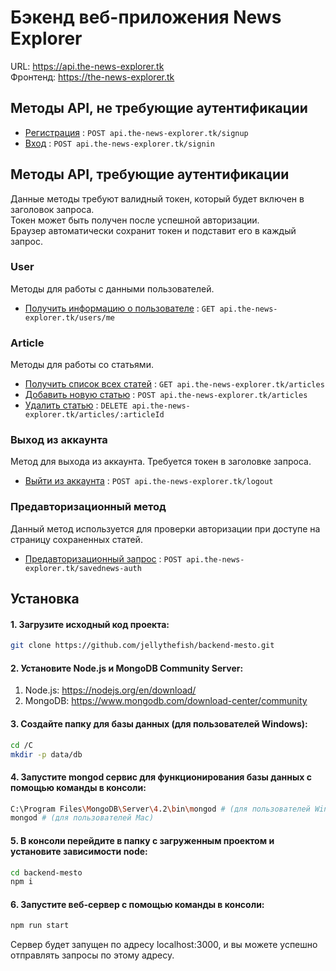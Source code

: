 # Бэкенд веб-приложения News Explorer

URL: https://api.the-news-explorer.tk  
Фронтенд: https://the-news-explorer.tk  

## Методы API, не требующие аутентификации

* [Регистрация](docs/sign_up.md) : `POST api.the-news-explorer.tk/signup`
* [Вход](docs/sign_in.md) : `POST api.the-news-explorer.tk/signin`

## Методы API, требующие аутентификации

Данные методы требуют валидный токен, который будет включен в заголовок запроса.  
Токен может быть получен после успешной авторизации.  
Браузер автоматически сохранит токен и подставит его в каждый запрос.

### User

Методы для работы с данными пользователей.

* [Получить информацию о пользователе](docs/user/get_user.md) : `GET api.the-news-explorer.tk/users/me`

### Article

Методы для работы со статьями.

* [Получить список всех статей](docs/article/get_articles.md) : `GET api.the-news-explorer.tk/articles`
* [Добавить новую статью](docs/article/add_article.md) : `POST api.the-news-explorer.tk/articles`
* [Удалить статью](docs/article/delete_article.md) : `DELETE api.the-news-explorer.tk/articles/:articleId`

### Выход из аккаунта

Метод для выхода из аккаунта. Требуется токен в заголовке запроса.

* [Выйти из аккаунта](docs/logout.md) : `POST api.the-news-explorer.tk/logout`

### Предавторизационный метод

Данный метод используется для проверки авторизации при доступе на страницу сохраненных статей.  

* [Предавторизационный запрос](docs/savednews_auth.md) : `POST api.the-news-explorer.tk/savednews-auth`

## Установка

#### 1. Загрузите исходный код проекта:

   ```bash
git clone https://github.com/jellythefish/backend-mesto.git
   ```

#### 2. Установите Node.js и MongoDB Community Server:

  1. Node.js: https://nodejs.org/en/download/
  2. MongoDB: https://www.mongodb.com/download-center/community
  
   
#### 3. Создайте папку для базы данных (для пользователей Windows):

```bash
cd /C
mkdir -p data/db
```

#### 4.  Запустите mongod сервис для функционирования базы данных с помощью команды в консоли:

   ```bash
C:\Program Files\MongoDB\Server\4.2\bin\mongod # (для пользователей Windows)
mongod # (для пользователей Mac)
   ```

#### 5. В консоли перейдите в папку с загруженным проектом и установите зависимости node:

   ```bash
cd backend-mesto
npm i
   ```
   
#### 6. Запустите веб-сервер с помощью команды в консоли: 

```bash
npm run start
```
Сервер будет запущен по адресу localhost:3000, и вы можете успешно отправлять запросы по этому адресу.
